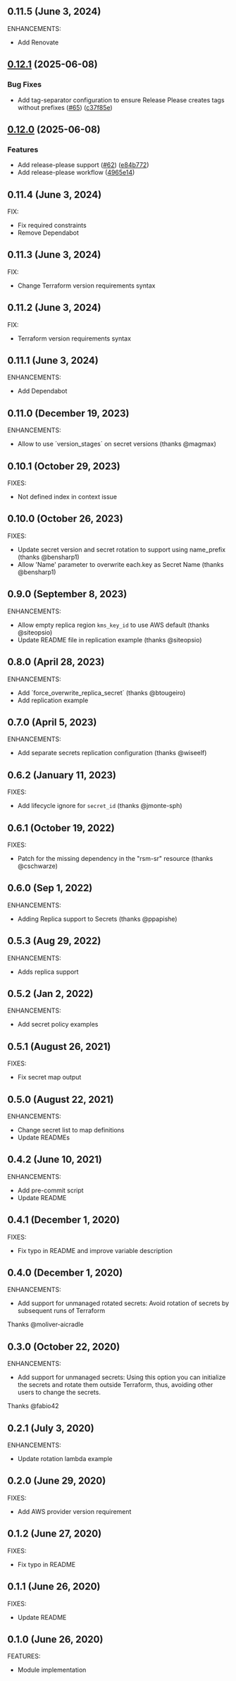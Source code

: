 ## 0.11.5 (June 3, 2024)

ENHANCEMENTS:

* Add Renovate

## [0.12.1](https://github.com/lgallard/terraform-aws-secrets-manager/compare/0.12.0...0.12.1) (2025-06-08)


### Bug Fixes

* Add tag-separator configuration to ensure Release Please creates tags without prefixes ([#65](https://github.com/lgallard/terraform-aws-secrets-manager/issues/65)) ([c37f85e](https://github.com/lgallard/terraform-aws-secrets-manager/commit/c37f85e1b2d7660c7415e67bc0c3f44a82c55fc5))

## [0.12.0](https://github.com/lgallard/terraform-aws-secrets-manager/compare/0.11.5...0.12.0) (2025-06-08)


### Features

* Add release-please support ([#62](https://github.com/lgallard/terraform-aws-secrets-manager/issues/62)) ([e84b772](https://github.com/lgallard/terraform-aws-secrets-manager/commit/e84b7729e83b762745c55da164ce85b1a759745d))
* Add release-please workflow  ([4965e14](https://github.com/lgallard/terraform-aws-secrets-manager/commit/4965e1405029cd86a1a355827766cf6791783114))

## 0.11.4 (June 3, 2024)

FIX:

* Fix required constraints
* Remove Dependabot

## 0.11.3 (June 3, 2024)

FIX:

* Change Terraform version requirements syntax

## 0.11.2 (June 3, 2024)

FIX:

* Terraform version requirements syntax

## 0.11.1 (June 3, 2024)

ENHANCEMENTS:

* Add Dependabot

## 0.11.0 (December 19, 2023)

ENHANCEMENTS:

* Allow to use ´version_stages´ on secret versions (thanks @magmax)

## 0.10.1 (October 29, 2023)

FIXES:

* Not defined index in context issue

## 0.10.0 (October 26, 2023)

FIXES:

* Update secret version and secret rotation to support using name_prefix (thanks @bensharp1)
* Allow 'Name' parameter to overwrite each.key as Secret Name (thanks @bensharp1)

## 0.9.0 (September 8, 2023)

ENHANCEMENTS:

* Allow empty replica region `kms_key_id` to use AWS default (thanks @siteopsio)
* Update README file in replication example (thanks @siteopsio)

## 0.8.0 (April 28, 2023)

ENHANCEMENTS:

* Add ´force_overwrite_replica_secret´ (thanks @btougeiro)
* Add replication example

## 0.7.0 (April 5, 2023)

ENHANCEMENTS:

* Add separate secrets replication configuration (thanks @wiseelf)

## 0.6.2 (January 11, 2023)

FIXES:

  * Add lifecycle ignore for `secret_id` (thanks @jmonte-sph)

## 0.6.1 (October 19, 2022)

FIXES:

  * Patch for the missing dependency in the "rsm-sr" resource (thanks @cschwarze)

## 0.6.0 (Sep 1, 2022)

ENHANCEMENTS:

  * Adding Replica support to Secrets (thanks @ppapishe)

## 0.5.3 (Aug 29, 2022)

ENHANCEMENTS:

  * Adds replica support

## 0.5.2 (Jan 2, 2022)

ENHANCEMENTS:

  * Add secret policy examples

## 0.5.1 (August 26, 2021)

FIXES:

  * Fix secret map output

## 0.5.0 (August 22, 2021)

ENHANCEMENTS:

  * Change secret list to map definitions
  * Update READMEs

## 0.4.2 (June 10, 2021)

ENHANCEMENTS:

  * Add pre-commit script
  * Update README

## 0.4.1 (December 1, 2020)

FIXES:

  * Fix typo in README and improve variable description

## 0.4.0 (December 1, 2020)

ENHANCEMENTS:

  * Add support for unmanaged rotated secrets:  Avoid rotation of secrets by subsequent runs of Terraform

Thanks @moliver-aicradle

## 0.3.0 (October 22, 2020)

ENHANCEMENTS:

  * Add support for unmanaged secrets:  Using this option you can initialize the secrets and rotate them outside Terraform, thus, avoiding other users to change the secrets.

Thanks @fabio42

## 0.2.1 (July 3, 2020)

ENHANCEMENTS:

  * Update rotation lambda example

## 0.2.0 (June 29, 2020)

FIXES:

  * Add AWS provider version requirement

## 0.1.2 (June 27, 2020)

FIXES:

  * Fix typo in README

## 0.1.1 (June 26, 2020)

FIXES:

  * Update README

## 0.1.0 (June 26, 2020)

FEATURES:

  * Module implementation
